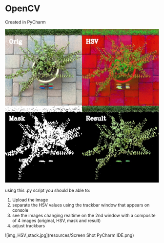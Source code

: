 # OpenCV

Created in PyCharm

![img_HSV_stack.jpg](outputs/img_HSV_stack.jpg)


using this .py script you should be able to:
1)   Upload the image
2)   separate the HSV values using the trackbar window that appears on console
3)   see the images changing realtime on the 2nd window with a composite of 
     4 images (original, HSV, mask and result)
4)   adjust trackbars 


![img_HSV_stack.jpg](resources/Screen Shot PyCharm IDE.png)
